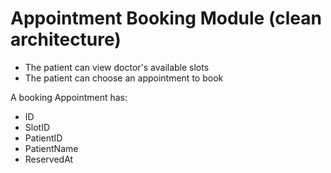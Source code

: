 # Appointment Booking Module (clean architecture)

* The patient can view doctor's available slots
* The patient can choose an appointment to book

A booking Appointment has:
- ID
- SlotID
- PatientID
- PatientName
- ReservedAt
